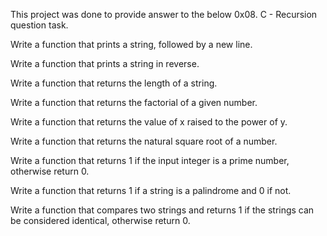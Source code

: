 This project was done to provide answer to the below 0x08. C - Recursion question task.

Write a function that prints a string, followed by a new line.

Write a function that prints a string in reverse.

Write a function that returns the length of a string.

Write a function that returns the factorial of a given number.

Write a function that returns the value of x raised to the power of y.

Write a function that returns the natural square root of a number.

Write a function that returns 1 if the input integer is a prime number, otherwise return 0.

Write a function that returns 1 if a string is a palindrome and 0 if not.

Write a function that compares two strings and returns 1 if the strings can be considered identical, otherwise return 0.
